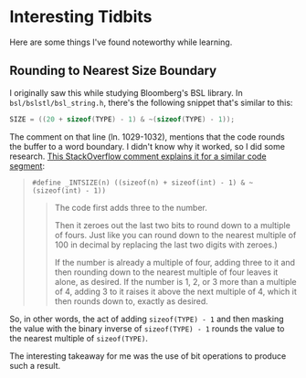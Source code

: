 # Interesting Tidbits

Here are some things I've found noteworthy while learning.

## Rounding to Nearest Size Boundary

I originally saw this while studying Bloomberg's BSL library. In `bsl/bslstl/bsl_string.h`, there's
the following snippet that's similar to this:

```cpp
SIZE = ((20 + sizeof(TYPE) - 1) & ~(sizeof(TYPE) - 1));
```
The comment on that line (ln. 1029-1032), mentions that the code rounds the buffer to a word
boundary. I didn't know why it worked, so I did some research.
[This StackOverflow comment explains it for a similar code segment](https://stackoverflow.com/a/8178170):

>  `#define _INTSIZE(n) ((sizeof(n) + sizeof(int) - 1) & ~(sizeof(int) - 1))`
>
>> The code first adds three to the number.
>>
>> Then it zeroes out the last two bits to round down to a multiple of fours. Just like you can round down to the nearest multiple of 100 in decimal by replacing the last two digits with zeroes.)
>> 
>> If the number is already a multiple of four, adding three to it and then rounding down to the nearest multiple of four leaves it alone, as desired. If the number is 1, 2, or 3 more than a multiple of 4, adding 3 to it raises it above the next multiple of 4, which it then rounds down to, exactly as desired.

So, in other words, the act of adding `sizeof(TYPE) - 1` and then masking the value with the binary
inverse of `sizeof(TYPE) - 1` rounds the value to the nearest multiple of `sizeof(TYPE)`. 

The interesting takeaway for me was the use of bit operations to produce such a result.